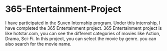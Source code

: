 # 365-Entertainment-Project
I have participated in the Suven Internship program. Under this internship, I have completed the 365 Entertainment project. 365 Entertainment project is like hotstar.com, you can see the different categories of movies like Action, Drama, Sci-Fi. In this project, you can select the movie by genre. you can also search for the movie name.
